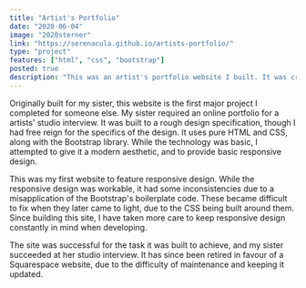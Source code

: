 ```yaml
---
title: "Artist's Portfolio"
date: "2020-06-04"
image: "2020sterner"
link: "https://serenacula.github.io/artists-portfolio/"
type: "project"
features: ["html", "css", "bootstrap"]
posted: true
description: "This was an artist's portfolio website I built. It was created entirely in HTML and CSS, and made use of the Bootstrap CSS library. It was also my first attempt at responsive design, though it failed in several areas where I have since improved."
---
```

Originally built for my sister, this website is the first major project I completed for someone else. My sister required an online portfolio for a artists' studio interview. It was built to a rough design specification, though I had free reign for the specifics of the design. It uses pure HTML and CSS, along with the Bootstrap library. While the technology was basic, I attempted to give it a modern aesthetic, and to provide basic responsive design.

This was my first website to feature responsive design. While the responsive design was workable, it had some inconsistencies due to a misapplication of the Bootstrap's boilerplate code. These became difficult to fix when they later came to light, due to the CSS being built around them. Since building this site, I have taken more care to keep responsive design constantly in mind when developing.

The site was successful for the task it was built to achieve, and my sister succeeded at her studio interview. It has since been retired in favour of a Squarespace website, due to the difficulty of maintenance and keeping it updated.